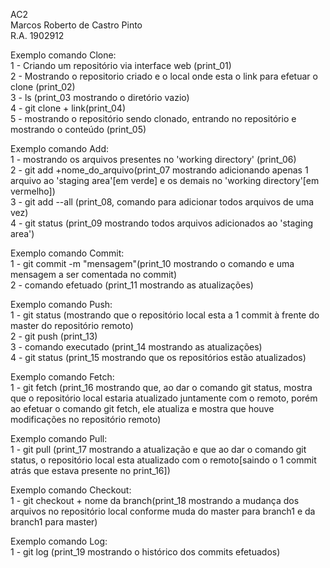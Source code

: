 AC2  
Marcos Roberto de Castro Pinto  
R.A. 1902912  
  
Exemplo comando Clone:  
1 - Criando um repositório via interface web (print_01)  
2 - Mostrando o repositorio criado e o local onde esta o link para efetuar o clone (print_02)  
3 - ls (print_03 mostrando o diretório vazio)  
4 - git clone + link(print_04)  
5 - mostrando o repositório sendo clonado, entrando no repositório e mostrando o conteúdo (print_05)  
  
Exemplo comando Add:  
1 - mostrando os arquivos presentes no 'working directory' (print_06)  
2 - git add +nome_do_arquivo(print_07 mostrando adicionando apenas 1 arquivo ao 'staging area'[em verde] e os demais no 'working directory'[em vermelho])  
3 - git add --all (print_08, comando para adicionar todos arquivos de uma vez)  
4 - git status (print_09 mostrando todos arquivos adicionados ao 'staging area')  
  
Exemplo comando Commit:  
1 - git commit -m "mensagem"(print_10 mostrando o comando e uma mensagem a ser comentada no commit)  
2 - comando efetuado (print_11 mostrando as atualizações)  
  
Exemplo comando Push:  
1 - git status (mostrando que o repositório local esta a 1 commit à frente do master do repositório remoto)  
2 - git push (print_13)  
3 - comando executado (print_14 mostrando as atualizações)  
4 - git status (print_15 mostrando que os repositórios estão atualizados)  
  
Exemplo comando Fetch:  
1 - git fetch (print_16 mostrando que, ao dar o comando git status, mostra que o repositório local estaria atualizado juntamente com o remoto, porém ao efetuar o comando git fetch, ele atualiza e mostra que houve modificações no repositório remoto)  

Exemplo comando Pull:  
1 - git pull (print_17 mostrando a atualização e que ao dar o comando git status, o repositório local esta atualizado com o remoto[saindo o 1 commit atrás que estava presente no print_16])  

Exemplo comando Checkout:  
1 - git checkout + nome da branch(print_18 mostrando a mudança dos arquivos no repositório local conforme muda do master para branch1 e da branch1 para master)  
  
Exemplo comando Log:  
1 - git log (print_19 mostrando o histórico dos commits efetuados)  